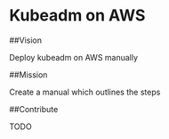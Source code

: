 # Kubeadm on AWS

##Vision

Deploy kubeadm on AWS manually

##Mission

Create a manual which outlines the steps

##Contribute

TODO